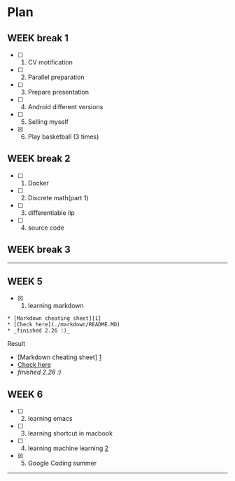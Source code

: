 # Plan

## WEEK break 1 

- [ ] 1. CV motification
- [ ] 2. Parallel preparation
- [ ] 3. Prepare presentation
- [ ] 4. Android different versions
- [ ] 5. Selling myself
- [x] 6. Play basketball (3 times)

## WEEK break 2
- [ ] 1. Docker
- [ ] 2. Discrete math(part 1)
- [ ] 3. differentiable ilp 
- [ ] 4. source code

## WEEK break 3

----------------------------------------
## WEEK 5 
- [x] 1. learning markdown
```
* [Markdown cheating sheet][1]
* [Check here](./markdown/README.MD)
* _finished 2.26 :)_
```
Result<br>
* [Markdown cheating sheet] [1]
* [Check here](./markdown/README.MD)
* _finished 2.26 :)_

[1]: https://github.com/adam-p/markdown-here/wiki/Markdown-Cheatsheet
[2]: https://sites.google.com/site/distributedlittleredhen/home/the-cognitive-core-research-topics-in-red-hen/machine-learning


## WEEK 6

- [ ] 2. learning emacs
- [ ] 3. learning shortcut in macbook
- [ ] 4. learning machine learning [2]
- [x] 5. Google Coding summer
-------------------------------------------
